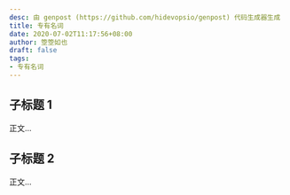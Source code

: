 ```yaml
---
desc: 由 genpost (https://github.com/hidevopsio/genpost) 代码生成器生成
title: 专有名词
date: 2020-07-02T11:17:56+08:00
author: 箜箜如也
draft: false
tags:
- 专有名词
---
```


## 子标题 1

正文...

## 子标题 2

正文...

